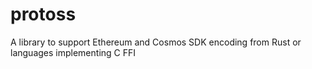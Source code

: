 # protoss
A library to support Ethereum and Cosmos SDK encoding from Rust or languages implementing C FFI